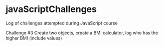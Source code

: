# javaScriptChallenges
Log of challenges attempted during JavaScript course

Challenge #3 Create two objects, create a BMI calculator, log who has the higher BMI (include values)
